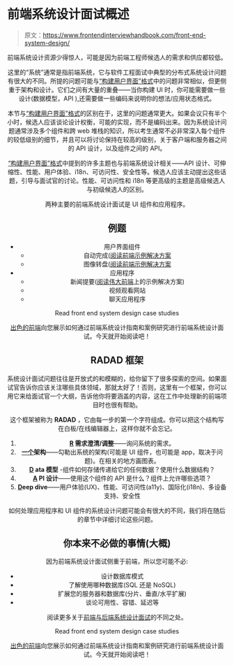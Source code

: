 # 前端系统设计面试概述

> 原文：<https://www.frontendinterviewhandbook.com/front-end-system-design/>

<header>

前端系统设计资源少得惊人，可能是因为前端工程师候选人的需求和供应都较低。

这里的“系统”通常是指前端系统，它与软件工程面试中典型的分布式系统设计问题有很大的不同。所提的问题可能与[“构建用户界面”格式](/coding/build-front-end-user-interfaces/)中的问题非常相似，但更侧重于架构和设计。它们之间有大量的重叠——当你构建 UI 时，你可能需要做一些设计(数据模型，API ),还需要做一些编码来说明你的想法/应用状态格式。

本节与[“构建用户界面”格式](/coding/build-front-end-user-interfaces/)的区别在于，这里的问题通常更大。如果会议只有半个小时，候选人应该谈论设计权衡，可能的实现，而不是编码出来。因为系统设计问题通常涉及多个组件和跨 web 堆栈的知识，所以考生通常不必非常深入每个组件的较低级别的细节，并且可以将讨论保持在较高的级别，关于客户端和服务器之间的 API 设计，以及组件之间的 API。

[“构建用户界面”格式](/coding/build-front-end-user-interfaces/)中提到的许多主题也与前端系统设计相关——API 设计、可伸缩性、性能、用户体验、i18n、可访问性、安全性等。候选人应该主动提出这些话题，引导与面试官的讨论。性能、可访问性和 i18n 等更高级的主题是高级候选人与初级候选人的区别。

两种主要的前端系统设计面试是 UI 组件和应用程序。

## 例题[](#examples "Direct link to heading")

*   用户界面组件
    *   自动完成([阅读前端示例解决方案](https://www.greatfrontend.com/questions/system-design/autocomplete)
    *   图像转盘([阅读前端示例解决方案](https://www.greatfrontend.com/questions/system-design/image-carousel)
*   应用程序
    *   新闻提要([阅读伟大前端](https://www.greatfrontend.com/questions/system-design/news-feed-facebook)上的示例解决方案)
    *   视频观看网站
    *   聊天应用程序

Read front end system design case studies

[出色的前端](https://www.greatfrontend.com/?fpr=frontendinterviewhandbook)向您展示如何通过前端系统设计指南和案例研究进行前端系统设计面试。今天就开始阅读吧！

## RADAD 框架[](#radad-framework "Direct link to heading")

系统设计面试问题往往是开放式的和模糊的，给你留下了很多探索的空间。如果面试官告诉你应该关注哪些具体领域，那就太好了！否则，这里有一个框架，你可以用它来给面试官一个大纲，告诉他你将要涵盖的内容，这在工作中处理新的前端项目时也很有帮助。

这个框架被称为 **RADAD** ，它由每一步的第一个字符组成。你可以把这个结构写在白板/在线编辑器上，这样你就不会忘记。

1.  **<u>R</u> 需求澄清/调整**——询问系统的需求。
2.  **<u>一个</u>架构**——勾勒出系统的架构(可能是 UI 组件，也可能是 app，取决于问题)。在相关的地方画图表。
3.  **<u>D</u> ata 模型** -组件如何存储传递给它的任何数据？使用什么数据结构？
4.  **<u>A</u> PI 设计**——使用这个组件的 API 是什么？组件上允许哪些选项？
5.  **<u>D</u>eep dive**——用户体验(UX)、性能、可访问性(a11y)、国际化(i18n)、多设备支持、安全性

如何处理应用程序和 UI 组件的系统设计问题可能会有很大的不同，我们将在随后的章节中详细讨论这些问题。

## [](#things-you-would-not-have-to-do-probably "Direct link to heading")你本来不必做的事情(大概)

因为前端系统设计面试侧重于前端，所以您可能不必:

*   设计数据库模式
*   了解使用哪种数据库(SQL 还是 NoSQL)
*   扩展您的服务器和数据库(分片、垂直/水平扩展)
*   谈论可用性、容错、延迟等

阅读更多关于[前端与后端系统设计面试](/blog/front-end-vs-back-end-system-design-interviews/#differences)的不同之处。

Read front end system design case studies

[出色的前端](https://www.greatfrontend.com/?fpr=frontendinterviewhandbook)向您展示如何通过前端系统设计指南和案例研究进行前端系统设计面试。今天就开始阅读吧！

</header>